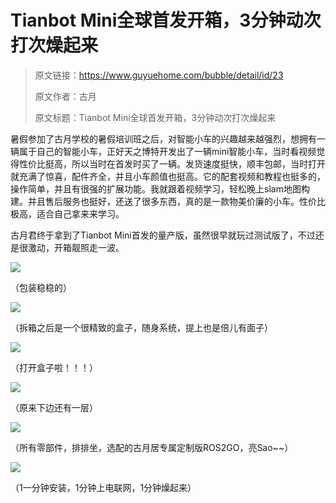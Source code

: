 # Tianbot Mini全球首发开箱，3分钟动次打次燥起来

> 原文链接：https://www.guyuehome.com/bubble/detail/id/23
>
> 原文作者：古月
>
> 原文标题：Tianbot Mini全球首发开箱，3分钟动次打次燥起来


暑假参加了古月学校的暑假培训班之后，对智能小车的兴趣越来越强烈，想拥有一辆属于自己的智能小车，正好天之博特开发出了一辆mini智能小车，当时看视频觉得性价比挺高，所以当时在首发时买了一辆。发货速度挺快，顺丰包邮，当时打开就充满了惊喜，配件齐全，并且小车颜值也挺高。它的配套视频和教程也挺多的，操作简单，并且有很强的扩展功能。我就跟着视频学习，轻松晚上slam地图构建。并且售后服务也挺好，还送了很多东西，真的是一款物美价廉的小车。性价比极高，适合自己拿来来学习。




古月君终于拿到了Tianbot Mini首发的量产版，虽然很早就玩过测试版了，不过还是很激动，开箱靓照走一波。

![](https://tianbot-pic.oss-cn-beijing.aliyuncs.com/tianbot/202109281654199.webp)

（包装稳稳的）

![](https://tianbot-pic.oss-cn-beijing.aliyuncs.com/tianbot/202109281654222.webp)

（拆箱之后是一个很精致的盒子，随身系统，提上也是倍儿有面子）

![](https://tianbot-pic.oss-cn-beijing.aliyuncs.com/tianbot/202109281654142.webp)

（打开盒子啦！！！）

![](https://tianbot-pic.oss-cn-beijing.aliyuncs.com/tianbot/202109281654247.webp)

（原来下边还有一层）

![](https://tianbot-pic.oss-cn-beijing.aliyuncs.com/tianbot/202109281654234.webp)

（所有零部件，排排坐，选配的古月居专属定制版ROS2GO，亮Sao~~）

![](https://tianbot-pic.oss-cn-beijing.aliyuncs.com/tianbot/202109281654228.webp)

（1一分钟安装，1分钟上电联网，1分钟燥起来）
